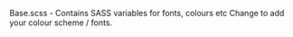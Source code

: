 Base.scss  - Contains SASS variables for fonts, colours etc
Change to add your colour scheme / fonts. 